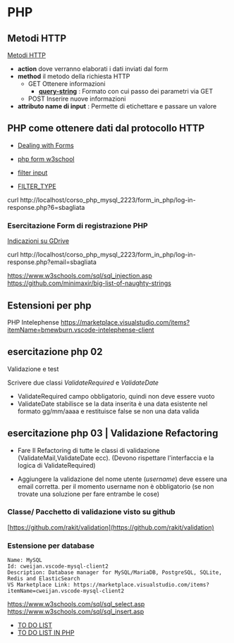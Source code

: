 # PHP


## Metodi HTTP

[Metodi HTTP](https://it.wikipedia.org/wiki/Hypertext_Transfer_Protocol#Messaggio_di_richiesta)


- **action** dove verranno elaborati i dati inviati dal form
- **method** il metodo della richiesta HTTP
    - GET Ottenere informazioni
        - [**query-string**](https://it.wikipedia.org/wiki/Query_string) : Formato con cui passo dei parametri via GET
    - POST Inserire nuove informazioni
- **attributo name di input** : Permette di etichettare e passare un valore



## PHP come ottenere dati dal protocollo HTTP

 - [Dealing with Forms](https://www.php.net/manual/en/tutorial.forms.php)
 - [php form w3school](https://www.w3schools.com/php/php_forms.asp)


- [filter input](https://www.php.net/manual/en/function.filter-input.php)
- [FILTER_TYPE](https://www.php.net/manual/en/filter.filters.php)


curl http://localhost/corso_php_mysql_2223/form_in_php/log-in-response.php?6=sbagliata


### Esercitazione Form di registrazione PHP

[Indicazioni su GDrive](https://docs.google.com/document/d/1BhIxn2iPE7wDeC9XsIIngQUCE5-YEo9LZZc6OqII6GU/edit?usp=sharing)

curl http://localhost/corso_php_mysql_2223/form_in_php/log-in-response.php?email=sbagliata

https://www.w3schools.com/sql/sql_injection.asp
https://github.com/minimaxir/big-list-of-naughty-strings

## Estensioni per php

PHP Intelephense
https://marketplace.visualstudio.com/items?itemName=bmewburn.vscode-intelephense-client


## esercitazione php 02

Validazione e test

Scrivere due classi *ValidateRequired* e *ValidateDate*

- ValidateRequired campo obbligatorio, quindi non deve essere vuoto
- ValidateDate stabilisce se la data inserita è una data esistente nel formato gg/mm/aaaa e restituisce false se non una data valida


## esercitazione php 03 | Validazione Refactoring

- Fare Il Refactoring di tutte le classi di validazione (ValidateMail,ValidateDate ecc). (Devono rispettare l'interfaccia e la logica di ValidateRequired)

- Aggiungere la validazione del nome utente (*username*) deve essere una email corretta.
  per il momento username non è obbligatorio (se non trovate una soluzione per fare entrambe le cose)


### Classe/ Pacchetto di validazione visto su github

[https://github.com/rakit/validation](https://github.com/rakit/validation)


### Estensione per database
```
Name: MySQL
Id: cweijan.vscode-mysql-client2
Description: Database manager for MySQL/MariaDB, PostgreSQL, SQLite, Redis and ElasticSearch
VS Marketplace Link: https://marketplace.visualstudio.com/items?itemName=cweijan.vscode-mysql-client2
```


https://www.w3schools.com/sql/sql_select.asp
https://www.w3schools.com/sql/sql_insert.asp


- [TO DO LIST](https://todomvc.com/)
- [TO DO LIST IN PHP](https://www.sourcecodester.com/tutorials/php/12333/php-simple-do-list-app.html)